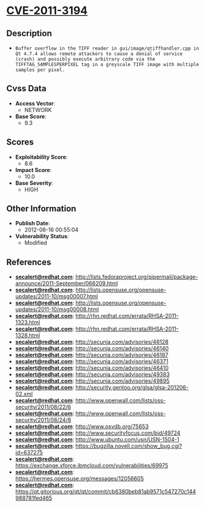 
# [CVE-2011-3194](http://lists.fedoraproject.org/pipermail/package-announce/2011-September/066209.html)

## Description

- `Buffer overflow in the TIFF reader in gui/image/qtiffhandler.cpp in Qt 4.7.4 allows remote attackers to cause a denial of service (crash) and possibly execute arbitrary code via the TIFFTAG_SAMPLESPERPIXEL tag in a greyscale TIFF image with multiple samples per pixel.`

## Cvss Data

- **Access Vector**:
  - NETWORK
- **Base Score**:
  - 9.3

## Scores

- **Exploitability Score**:
  - 8.6
- **Impact Score**:
  - 10.0
- **Base Severity**:
  - HIGH

## Other Information

- **Publish Date**:
  - 2012-06-16 00:55:04
- **Vulnerability Status**:
  - Modified

## References

- **secalert@redhat.com**: http://lists.fedoraproject.org/pipermail/package-announce/2011-September/066209.html
- **secalert@redhat.com**: http://lists.opensuse.org/opensuse-updates/2011-10/msg00007.html
- **secalert@redhat.com**: http://lists.opensuse.org/opensuse-updates/2011-10/msg00008.html
- **secalert@redhat.com**: http://rhn.redhat.com/errata/RHSA-2011-1323.html
- **secalert@redhat.com**: http://rhn.redhat.com/errata/RHSA-2011-1328.html
- **secalert@redhat.com**: http://secunia.com/advisories/46128
- **secalert@redhat.com**: http://secunia.com/advisories/46140
- **secalert@redhat.com**: http://secunia.com/advisories/46187
- **secalert@redhat.com**: http://secunia.com/advisories/46371
- **secalert@redhat.com**: http://secunia.com/advisories/46410
- **secalert@redhat.com**: http://secunia.com/advisories/49383
- **secalert@redhat.com**: http://secunia.com/advisories/49895
- **secalert@redhat.com**: http://security.gentoo.org/glsa/glsa-201206-02.xml
- **secalert@redhat.com**: http://www.openwall.com/lists/oss-security/2011/08/22/6
- **secalert@redhat.com**: http://www.openwall.com/lists/oss-security/2011/08/24/8
- **secalert@redhat.com**: http://www.osvdb.org/75653
- **secalert@redhat.com**: http://www.securityfocus.com/bid/49724
- **secalert@redhat.com**: http://www.ubuntu.com/usn/USN-1504-1
- **secalert@redhat.com**: https://bugzilla.novell.com/show_bug.cgi?id=637275
- **secalert@redhat.com**: https://exchange.xforce.ibmcloud.com/vulnerabilities/69975
- **secalert@redhat.com**: https://hermes.opensuse.org/messages/12056605
- **secalert@redhat.com**: https://qt.gitorious.org/qt/qt/commit/cb6380beb81ab9571c547270c144988781fed465
